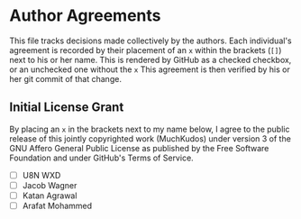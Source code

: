 # Author Agreements

This file tracks decisions made collectively by the authors. Each
individual's agreement is recorded by their placement of an `x`
within the brackets (`[]`) next to his or her name. This is rendered
by GitHub as a checked checkbox, or an unchecked one without
the `x` This agreement is then verified by his or her git commit of
that change.

## Initial License Grant
By placing an `x` in the brackets next to my name below, I agree
to the public release of this jointly copyrighted work (MuchKudos)
under version 3 of the GNU Affero General Public License as
published by the Free Software Foundation and under
GitHub's Terms of Service.

* [ ] U8N WXD
* [ ] Jacob Wagner
* [ ] Katan Agrawal
* [ ] Arafat Mohammed
